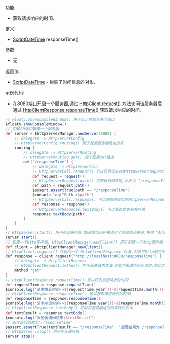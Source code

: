 功能:

+ 获取请求响应的时间.

定义:

+ [ScriptDateTime](/API/DateTime/ScriptDateTime/README.md) responseTime()

参数:

+ 无

返回值:

+ [ScriptDateTime](/API/DateTime/ScriptDateTime/README.md) - 封装了时间信息的对象.

示例代码:

+ 在8080端口开启一个服务器,通过 [HttpClient.request()](/API/Network/HttpClient/HttpClient/README.md?id=request)
  方法访问该服务器后通过 [HttpClientResponse.responseTime()](/API/Network/HttpClient/HttpClientResponse/README.md?id=responseTime)
  获取请求响应的时间.

```groovy
// Floaty.showConsoleWindow() 用于显示控制台悬浮窗口
$floaty.showConsoleWindow()
// 在8080端口新建一个服务器
def server = $httpServerManager.newServer(8080) {
    // delegate -> HttpServerConfig
    // HttpServerConfig.routing() 用于配置服务器路由信息
    routing {
        // delegate -> HttpServerRouting
        // HttpServerRouting.get() 用于配置Get路由
        get("/responseTime") {
            // delegate -> HttpServerCall
            // HttpServerCall.request() 可以获得请求对象HttpServerRequest
            def request = request()
            // HttpServerRequest.path() 可获得访问路径,此处为 "/responseTime"
            def path = request.path()
            $assert.assertTrue(path == "/responseTime")
            $console.log("Path->$path")
            // HttpServerCall.response() 可以获取响应对应HttpServerResponse
            def response = response()
            // HttpServerResponse.textBody() 可以发送文本到客户端
            response.textBody(path)
        }
    }
}
// HttpServer.start() 用于启动服务器,如果端口已经被占用了则会启动失败,报错 "Address already in use"
server.start()
// 新建一个Http客户端, HttpClientManager.newClient() 用于创建一个Http客户端
def client = $httpClientManager.newClient()
// HttpClient.request() 会返回一个 HttpClientResponse 对象,封装了Http响应信息
def response = client.request("http://localhost:8080/responseTime") {
    // delegate -> HttpClientRequest
    // HttpClientRequest.method() 用于配置请求方法,此处为配置为Get请求.除此之外,还有post,put,patch,delete,head,options等方法
    method "get"
}
// HttpClientResponse.requestTime() 可以获取发起请求的时间
def requestTime = response.requestTime()
$console.log("请求发起时间->${requestTime.year()}-${requestTime.month()}-${requestTime.day()} ${requestTime.hour()}:${requestTime.minute()}:${requestTime.second()}:${requestTime.millis()}")
// HttpClientResponse.responseTime() 可以获取请求响应的时间
def responseTime = response.responseTime()
$console.log("请求响应时间->${responseTime.year()}-${responseTime.month()}-${responseTime.day()} ${responseTime.hour()}:${responseTime.minute()}:${responseTime.second()}:${responseTime.millis()}")
// HttpClientResponse.textBody() 可以将服务器返回结果转成文本
def textResult = response.textBody()
$console.log("服务器返回结果:$textResult")
// 断言返回结果为"/responseTime"
$assert.assertTrue(textResult == "/responseTime", "返回结果为 /responseTime")
// HttpServer.stop() 用于停止服务器.
server.stop()
```